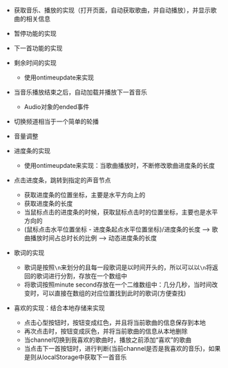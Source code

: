 * 获取音乐、播放的实现（打开页面，自动获取歌曲，并自动播放），并显示歌曲的相关信息

* 暂停功能的实现

* 下一首功能的实现

* 剩余时间的实现
    * 使用ontimeupdate来实现

* 当音乐播放结束之后，自动加载并播放下一首音乐
    * Audio对象的ended事件

* 切换频道相当于一个简单的轮播

* 音量调整

* 进度条的实现
    * 使用ontimeupdate来实现：当歌曲播放时，不断修改歌曲进度条的长度

* 点击进度条，跳转到指定的声音节点
    * 获取进度条的位置坐标，主要是水平方向上的
    * 获取进度条的长度
    * 当鼠标点击的进度条的时候，获取鼠标点击时的位置坐标，主要也是水平方向的
    * (鼠标点击水平位置坐标 - 进度条起点水平位置坐标)/进度条的长度 --> 歌曲播放时间占总时长的比例 --> 动态进度条的长度

* 歌词的实现
    * 歌词是按照`\n`来划分的且每一段歌词是以时间开头的，所以可以以`\n`将返回的歌词进行分割，存放在一个数组中
    * 将歌词按照minute second存放在一个二维数组中：几分几秒，当时间改变时，可以直接在数组的对应位置找到此时的歌词(方便查找)
    
* 喜欢的实现：结合本地存储来实现
    * 点击心型按钮时，按钮变成红色，并且将当前歌曲的信息保存到本地
    * 再次点击时，按钮变成灰色，并将当前歌曲的信息从本地删除
    * 当channel切换到我喜欢的歌曲时，播放之前添加“喜欢”的歌曲
    * 当点击下一首按钮时，进行判断(当前channel是否是我喜欢的音乐)，如果是则从localStorage中获取下一首音乐
